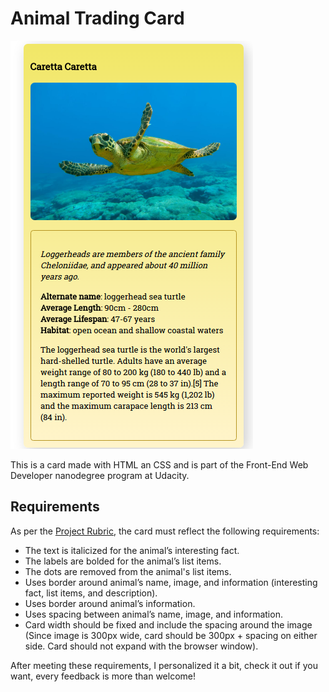 # Animal Trading Card

![Caretta-Caretta](./card.png?raw=true)

This is a card made with HTML an CSS and is part of the Front-End Web Developer nanodegree program at Udacity.

## Requirements
As per the [Project Rubric](https://review.udacity.com/#!/rubrics/151/view), the card must reflect the following requirements:

* The text is italicized for the animal’s interesting fact.
* The labels are bolded for the animal’s list items.
* The dots are removed from the animal's list items.
* Uses border around animal’s name, image, and information (interesting fact, list items, and description).
* Uses border around animal’s information.
* Uses spacing between animal’s name, image, and information.
* Card width should be fixed and include the spacing around the image (Since image is 300px wide, card should be 300px + spacing on either side. Card should not expand with the browser window).

After meeting these requirements, I personalized it a bit, check it out if you want, every feedback is more than welcome! 

